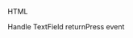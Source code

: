 HTML
<snippet id='sample-ui-textfield-html'/>

Handle TextField returnPress event
<snippet id='textfield-handle-submit-event'/>
